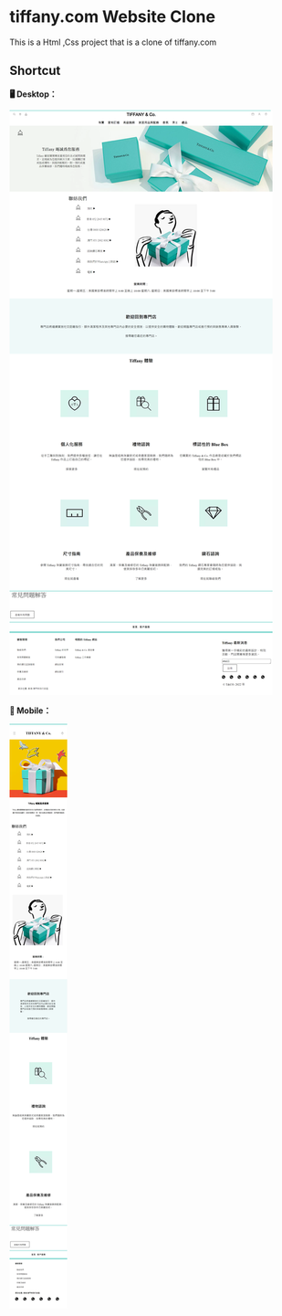 # tiffany.com Website Clone
This is a Html ,Css project that is a clone of tiffany.com

## Shortcut
**🖥 Desktop：**

![src-desktop](./tiffanyCo.html%20(desktop).png)

**📱 Mobile：**

![src-desktop](./tiffanyCo.html(iPhone%2012%20Pro).png)
